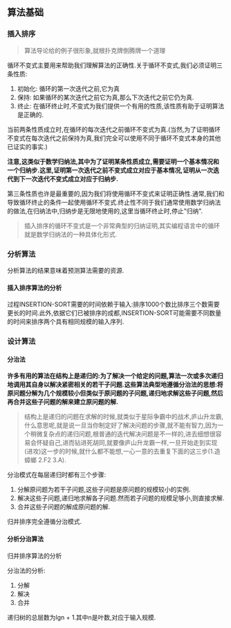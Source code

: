 ## 算法基础

### 插入排序

> 算法导论给的例子很形象,就根扑克牌倒腾牌一个道理

循环不变式主要用来帮助我们理解算法的正确性.关于循环不变式,我们必须证明三条性质:

1. 初始化: 循环的第一次迭代之前,它为真
2. 保持: 如果循环的某次迭代之前它为真,那么下次迭代之前它仍为真.
3. 终止: 在循环终止时,不变式为我们提供一个有用的性质,该性质有助于证明算法是正确的.

当前两条性质成立时,在循环的每次迭代之前循环不变式为真.(当然,为了证明循环不变式在每次迭代之前保持为真,我们完全可以使用不同于循环不变式本身的其他已证实的事实.)

**注意,这类似于数学归纳法,其中为了证明某条性质成立,需要证明一个基本情况和一个归纳步.这里,证明第一次迭代之前不变式成立对应于基本情况,证明从一次迭代到下一次迭代不变式成立对应于归纳步.**

第三条性质也许是最重要的,因为我们将使用循环不变式来证明正确性.通常,我们和导致循环终止的条件一起使用循环不变式.终止性不同于我们通常使用数学归纳法的做法,在归纳法中,归纳步是无限地使用的,这里当循环终止时,停止"归纳".

> 插入排序的循环不变式是一个非常典型的归纳证明,其实编程语言中的循环就是数学归纳法的一种具体化形式.

### 分析算法

分析算法的结果意味着预测算法需要的资源.

#### 插入排序算法的分析

过程INSERTION-SORT需要的时间依赖于输入:排序1000个数比排序三个数需要更长的时间.此外,依据它们已被排序的成都,INSERTION-SORT可能需要不同数量的时间来排序两个具有相同规模的输入序列.

### 设计算法

#### 分治法

**许多有用的算法在结构上是递归的:为了解决一个给定的问题,算法一次或多次递归地调用其自身以解决紧密相关的若干子问题.这些算法典型地遵循分治法的思想:将原问题分解为几个规模较小但类似于原问题的子问题,递归地求解这些子问题,然后再合并这些子问题的解来建立原问题的解.**

> 结构上是递归的问题在求解的时候,就类似于星际争霸中的战术,庐山升龙霸,什么意思呢,就是说一旦当你制定好了解决问题的步骤,就不能有智力,因为一个稍微复杂点的递归问题,根普通的迭代解决问题是不一样的,进去细想很容易会怀疑自己,进而钻进死胡同,就要像庐山升龙霸一样,一旦开始走到实现(进攻)这一步的时候,就什么都不能想,一心一意的去重复下面的这三步(1.造蟑螂 2.F2 3.A).

分治模式在每层递归时都有三个步骤:

1. 分解原问题为若干子问题,这些子问题是原问题的规模较小的实例.
2. 解决这些子问题,递归地求解各子问题.然而若子问题的规模足够小,则直接求解.
3. 合并这些子问题的解成原问题的解.

归并排序完全遵循分治模式.

#### 分析分治算法

归并排序算法的分析

分治法的分析:
1. 分解
2. 解决
3. 合并

递归树的总层数为lgn + 1.其中n是叶数,对应于输入规模.
